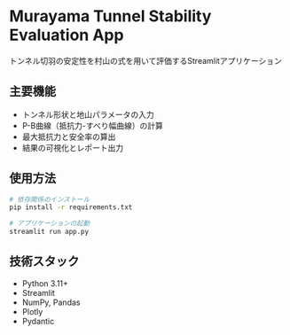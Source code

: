 # Murayama Tunnel Stability Evaluation App

トンネル切羽の安定性を村山の式を用いて評価するStreamlitアプリケーション

## 主要機能
- トンネル形状と地山パラメータの入力
- P-B曲線（抵抗力-すべり幅曲線）の計算
- 最大抵抗力と安全率の算出
- 結果の可視化とレポート出力

## 使用方法
```bash
# 依存関係のインストール
pip install -r requirements.txt

# アプリケーションの起動
streamlit run app.py
```

## 技術スタック
- Python 3.11+
- Streamlit
- NumPy, Pandas
- Plotly
- Pydantic